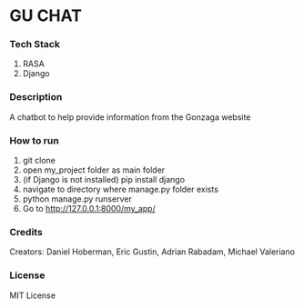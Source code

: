 # GU CHAT

### Tech Stack

1. RASA
2. Django

### Description

A chatbot to help provide information from the Gonzaga website

### How to run

1. git clone
2. open my_project folder as main folder
3. (if Django is not installed) pip install django
4. navigate to directory where manage.py folder exists
5. python manage.py runserver
7. Go to http://127.0.0.1:8000/my_app/

### Credits

Creators: Daniel Hoberman, Eric Gustin, Adrian Rabadam, Michael Valeriano

### License

MIT License
